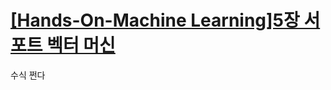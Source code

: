 # [[Hands-On-Machine Learning]5장 서포트 벡터 머신](https://velog.io/@yoonie_03/Hands-On-Machine-Learning5%EC%9E%A5-%EC%84%9C%ED%8F%AC%ED%8A%B8-%EB%B2%A1%ED%84%B0-%EB%A8%B8%EC%8B%A0)
수식 쩐다
